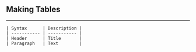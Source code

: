 


## Making Tables
---

```
| Syntax      | Description |
| ----------- | ----------- |
| Header      | Title       |
| Paragraph   | Text        |
```

